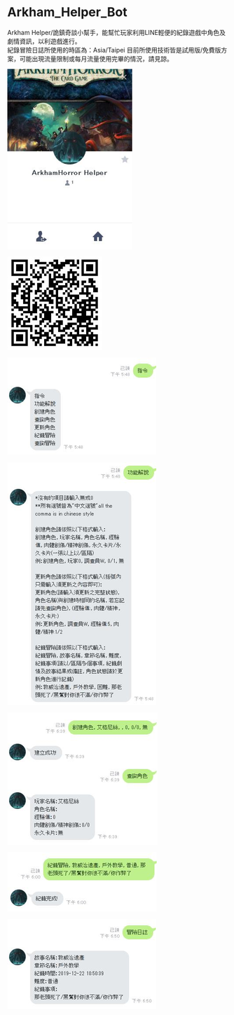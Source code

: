 # Arkham_Helper_Bot
Arkham Helper/詭鎮奇談小幫手，能幫忙玩家利用LINE輕便的紀錄遊戲中角色及劇情資訊，以利遊戲進行。  
紀錄冒險日誌所使用的時區為：Asia/Taipei
目前所使用技術皆是試用版/免費版方案，可能出現流量限制或每月流量使用完畢的情況，請見諒。  
  
  
![image](https://github.com/Jayeeck/Arkham_Helper_Bot/blob/master/images/%E5%9F%BA%E6%9C%AC%E8%B3%87%E6%96%99.jpg)  
  
  
![image](https://github.com/Jayeeck/Arkham_Helper_Bot/blob/master/images/QRcode.jpg)  
  
  
![image](https://github.com/Jayeeck/Arkham_Helper_Bot/blob/master/images/%E6%8C%87%E4%BB%A4.jpg)  
  
![image](https://github.com/Jayeeck/Arkham_Helper_Bot/blob/master/images/%E8%A7%A3%E8%AA%AA.jpg)  
  
![image](https://github.com/Jayeeck/Arkham_Helper_Bot/blob/master/images/%E8%A7%92%E8%89%B2.jpg)  
  
![image](https://github.com/Jayeeck/Arkham_Helper_Bot/blob/master/images/%E7%B4%80%E9%8C%84%E5%86%92%E9%9A%AA.jpg)  
  
![image](https://github.com/Jayeeck/Arkham_Helper_Bot/blob/master/images/%E5%86%92%E9%9A%AA%E6%97%A5%E8%AA%8C.jpg)  
